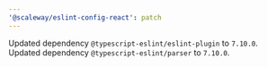 ```yaml
---
'@scaleway/eslint-config-react': patch
---
```


Updated dependency `@typescript-eslint/eslint-plugin` to `7.10.0`.
Updated dependency `@typescript-eslint/parser` to `7.10.0`.
